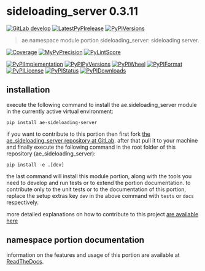 <!-- THIS FILE IS EXCLUSIVELY MAINTAINED by the project ae.ae V0.3.92 -->
<!-- THIS FILE IS EXCLUSIVELY MAINTAINED by the project aedev.tpl_namespace_root V0.3.13 -->
# sideloading_server 0.3.11

[![GitLab develop](https://img.shields.io/gitlab/pipeline/ae-group/ae_sideloading_server/develop?logo=python)](
    https://gitlab.com/ae-group/ae_sideloading_server)
[![LatestPyPIrelease](
    https://img.shields.io/gitlab/pipeline/ae-group/ae_sideloading_server/release0.3.10?logo=python)](
    https://gitlab.com/ae-group/ae_sideloading_server/-/tree/release0.3.10)
[![PyPIVersions](https://img.shields.io/pypi/v/ae_sideloading_server)](
    https://pypi.org/project/ae-sideloading-server/#history)

>ae namespace module portion sideloading_server: sideloading server.

[![Coverage](https://ae-group.gitlab.io/ae_sideloading_server/coverage.svg)](
    https://ae-group.gitlab.io/ae_sideloading_server/coverage/index.html)
[![MyPyPrecision](https://ae-group.gitlab.io/ae_sideloading_server/mypy.svg)](
    https://ae-group.gitlab.io/ae_sideloading_server/lineprecision.txt)
[![PyLintScore](https://ae-group.gitlab.io/ae_sideloading_server/pylint.svg)](
    https://ae-group.gitlab.io/ae_sideloading_server/pylint.log)

[![PyPIImplementation](https://img.shields.io/pypi/implementation/ae_sideloading_server)](
    https://gitlab.com/ae-group/ae_sideloading_server/)
[![PyPIPyVersions](https://img.shields.io/pypi/pyversions/ae_sideloading_server)](
    https://gitlab.com/ae-group/ae_sideloading_server/)
[![PyPIWheel](https://img.shields.io/pypi/wheel/ae_sideloading_server)](
    https://gitlab.com/ae-group/ae_sideloading_server/)
[![PyPIFormat](https://img.shields.io/pypi/format/ae_sideloading_server)](
    https://pypi.org/project/ae-sideloading-server/)
[![PyPILicense](https://img.shields.io/pypi/l/ae_sideloading_server)](
    https://gitlab.com/ae-group/ae_sideloading_server/-/blob/develop/LICENSE.md)
[![PyPIStatus](https://img.shields.io/pypi/status/ae_sideloading_server)](
    https://libraries.io/pypi/ae-sideloading-server)
[![PyPIDownloads](https://img.shields.io/pypi/dm/ae_sideloading_server)](
    https://pypi.org/project/ae-sideloading-server/#files)


## installation


execute the following command to install the
ae.sideloading_server module
in the currently active virtual environment:
 
```shell script
pip install ae-sideloading-server
```

if you want to contribute to this portion then first fork
[the ae_sideloading_server repository at GitLab](
https://gitlab.com/ae-group/ae_sideloading_server "ae.sideloading_server code repository").
after that pull it to your machine and finally execute the
following command in the root folder of this repository
(ae_sideloading_server):

```shell script
pip install -e .[dev]
```

the last command will install this module portion, along with the tools you need
to develop and run tests or to extend the portion documentation. to contribute only to the unit tests or to the
documentation of this portion, replace the setup extras key `dev` in the above command with `tests` or `docs`
respectively.

more detailed explanations on how to contribute to this project
[are available here](
https://gitlab.com/ae-group/ae_sideloading_server/-/blob/develop/CONTRIBUTING.rst)


## namespace portion documentation

information on the features and usage of this portion are available at
[ReadTheDocs](
https://ae.readthedocs.io/en/latest/_autosummary/ae.sideloading_server.html
"ae_sideloading_server documentation").
